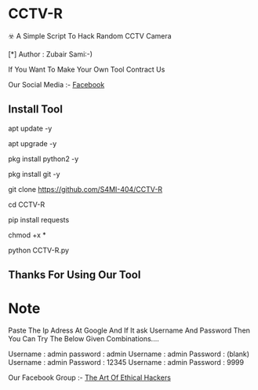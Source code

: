 
# CCTV-R

☣️ A Simple Script To Hack Random CCTV Camera


[*] Author : Zubair Sami:-)


<!DOCTYPE html>
<html>
</head>
<body>
<P>      If You Want To Make Your Own Tool Contract Us
<P> Our Social Media :- <a href="https://www.facebook.com/groups/1247616299128920/" target="_blank"> Facebook </a>
</body>
</html>

## Install Tool

apt update -y

apt upgrade -y

pkg install python2 -y

pkg install git -y

git clone https://github.com/S4MI-404/CCTV-R

cd CCTV-R

pip install requests

chmod +x *

python CCTV-R.py

## Thanks For Using Our Tool


# Note

Paste The Ip Adress At Google And If It ask Username And Password Then You Can Try The Below Given Combinations....

Username : admin
password : admin
Username : admin
Password : (blank)
Username : admin
Password : 12345
Username : admin
Password : 9999 


<!DOCTYPE html>
<html>
</head>
<body>
<P> Our Facebook Group :- <a href="https://www.facebook.com/groups/1247616299128920/" target="_blank"> The Art Of Ethical Hackers </a>
</body>
</html>
